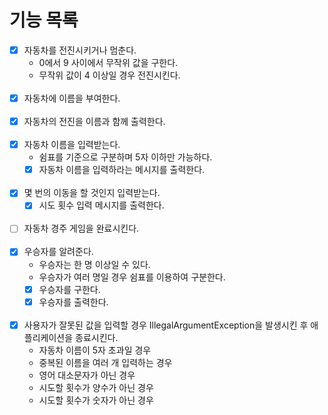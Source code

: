 # 기능 목록

- [x] 자동차를 전진시키거나 멈춘다.
  - 0에서 9 사이에서 무작위 값을 구한다.
  - 무작위 값이 4 이상일 경우 전진시킨다.
<br></br>
- [x] 자동차에 이름을 부여한다.
<br></br>
- [x] 자동차의 전진을 이름과 함께 출력한다.
<br></br>
- [x] 자동차 이름을 입력받는다.
  - 쉼표를 기준으로 구분하며 5자 이하만 가능하다.
  - [x] 자동차 이름을 입력하라는 메시지를 출력한다.
<br></br>
- [x] 몇 번의 이동을 할 것인지 입력받는다.
  - [x] 시도 횟수 입력 메시지를 출력한다.
<br></br>
- [ ] 자동차 경주 게임을 완료시킨다.
<br></br>
- [x] 우승자를 알려준다.
  - 우승자는 한 명 이상일 수 있다.
  - 우승자가 여러 명일 경우 쉼표를 이용하여 구분한다.
  - [x] 우승자를 구한다.
  - [x] 우승자를 출력한다.
<br></br>
- [x] 사용자가 잘못된 값을 입력할 경우 IllegalArgumentException을 발생시킨 후 애플리케이션을 종료시킨다.
  - 자동차 이름이 5자 초과일 경우
  - 중복된 이름을 여러 개 입력하는 경우
  - 영어 대소문자가 아닌 경우
  - 시도할 횟수가 양수가 아닌 경우
  - 시도할 횟수가 숫자가 아닌 경우